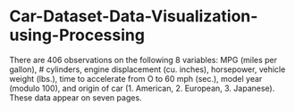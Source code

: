 # Car-Dataset-Data-Visualization-using-Processing
There are 406 observations on the following 8 variables: MPG (miles per gallon), # cylinders, engine displacement (cu. inches), horsepower, vehicle weight (lbs.), time to accelerate from O to 60 mph (sec.), model year (modulo 100), and origin of car (1. American, 2. European, 3. Japanese). These data appear on seven pages.
